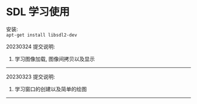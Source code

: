 # SDL 学习使用  
   

安装:  
```apt-get install libsdl2-dev```

20230324 提交说明:  
1. 学习图像加载, 图像间拷贝以及显示  

---
20230323 提交说明:  
1. 学习窗口的创建以及简单的绘图  
---